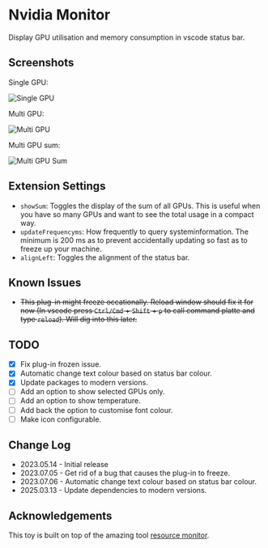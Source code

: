 # Nvidia Monitor
Display GPU utilisation and memory consumption in vscode status bar.

## Screenshots
Single GPU:

![Single GPU](images/single_gpu.png)

Multi GPU:

![Multi GPU](images/multi_gpu.png)

Multi GPU sum:

![Multi GPU Sum](images/multi_gpu_sum.png)

## Extension Settings
- `showSum`: Toggles the display of the sum of all GPUs. This is useful when you have so many GPUs and want to see the total usage in a compact way.
- `updateFrequencyms`: How frequently to query systeminformation. The minimum is 200 ms as to prevent accidentally updating so fast as to freeze up your machine.
- `alignLeft`: Toggles the alignment of the status bar.

## Known Issues
- ~~This plug-in might freeze occationally. Reload window should fix it for now (In vscode press `Ctrl/Cmd` + `Shift` + `p` to call command platte and type `reload`). Will dig into this later.~~

## TODO
- [x] Fix plug-in frozen issue.
- [x] Automatic change text colour based on status bar colour.
- [x] Update packages to modern versions.
- [ ] Add an option to show selected GPUs only.
- [ ] Add an option to show temperature.
- [ ] Add back the option to customise font colour.
- [ ] Make icon configurable.

## Change Log
- 2023.05.14 - Initial release
- 2023.07.05 - Get rid of a bug that causes the plug-in to freeze.
- 2023.07.06 - Automatic change text colour based on status bar colour.
- 2025.03.13 - Update dependencies to modern versions.

## Acknowledgements
This toy is built on top of the amazing tool [resource monitor](https://github.com/Njanderson/resmon).
